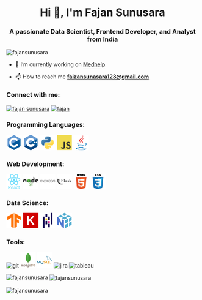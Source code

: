 <h1 align="center">Hi 👋, I'm Fajan Sunusara</h1>
<h3 align="center">A passionate Data Scientist, Frontend Developer, and Analyst from India</h3>

<p align="left"> <img src="https://komarev.com/ghpvc/?username=fajansunusara&label=Profile%20views&color=0e75b6&style=flat" alt="fajansunusara" /> </p>

- 🔭 I’m currently working on [Medhelp](https://github.com/FajanSunusara/Medelp.git)

- 📫 How to reach me **faizansunasara123@gmail.com**

<h3 align="left">Connect with me:</h3>
<p align="left">
<a href="https://linkedin.com/in/fajan sunusara" target="blank"><img align="center" src="https://raw.githubusercontent.com/rahuldkjain/github-profile-readme-generator/master/src/images/icons/Social/linked-in-alt.svg" alt="fajan sunusara" height="30" width="40" /></a>
<a href="https://www.leetcode.com/fajan" target="blank"><img align="center" src="https://raw.githubusercontent.com/rahuldkjain/github-profile-readme-generator/master/src/images/icons/Social/leet-code.svg" alt="fajan" height="30" width="40" /></a>
</p>

<h3 align="left">Programming Languages:</h3>
<p align="left"> 
  <img src="https://raw.githubusercontent.com/devicons/devicon/master/icons/c/c-original.svg" alt="c" width="40" height="40"/> 
  <img src="https://raw.githubusercontent.com/devicons/devicon/master/icons/cplusplus/cplusplus-original.svg" alt="cplusplus" width="40" height="40"/> 
  <img src="https://raw.githubusercontent.com/devicons/devicon/master/icons/python/python-original.svg" alt="python" width="40" height="40"/> 
  <img src="https://raw.githubusercontent.com/devicons/devicon/master/icons/javascript/javascript-original.svg" alt="javascript" width="40" height="40"/> 
  <img src="https://raw.githubusercontent.com/devicons/devicon/master/icons/java/java-original.svg" alt="java" width="40" height="40"/> 
</p>

<h3 align="left">Web Development:</h3>
<p align="left"> 
  <img src="https://raw.githubusercontent.com/devicons/devicon/master/icons/react/react-original-wordmark.svg" alt="react" width="40" height="40"/> 
  <img src="https://raw.githubusercontent.com/devicons/devicon/master/icons/nodejs/nodejs-original-wordmark.svg" alt="nodejs" width="40" height="40"/> 
  <img src="https://raw.githubusercontent.com/devicons/devicon/master/icons/express/express-original-wordmark.svg" alt="express" width="40" height="40"/> 
  <img src="https://raw.githubusercontent.com/devicons/devicon/master/icons/flask/flask-original-wordmark.svg" alt="flask" width="40" height="40"/> 
  <img src="https://raw.githubusercontent.com/devicons/devicon/master/icons/html5/html5-original-wordmark.svg" alt="html5" width="40" height="40"/> 
  <img src="https://raw.githubusercontent.com/devicons/devicon/master/icons/css3/css3-original-wordmark.svg" alt="css3" width="40" height="40"/> 
</p>

<h3 align="left">Data Science:</h3>
<p align="left"> 
  <img src="https://raw.githubusercontent.com/devicons/devicon/master/icons/tensorflow/tensorflow-original.svg" alt="tensorflow" width="40" height="40"/> 
  <img src="https://raw.githubusercontent.com/devicons/devicon/master/icons/keras/keras-original.svg" alt="keras" width="40" height="40"/> 
  <img src="https://raw.githubusercontent.com/devicons/devicon/master/icons/pandas/pandas-original.svg" alt="pandas" width="40" height="40"/> 
  <img src="https://raw.githubusercontent.com/devicons/devicon/master/icons/numpy/numpy-original.svg" alt="numpy" width="40" height="40"/> 
</p>

<h3 align="left">Tools:</h3>
<p align="left"> 
  <img src="https://www.vectorlogo.zone/logos/git-scm/git-scm-icon.svg" alt="git" width="40" height="40"/> 
  <img src="https://raw.githubusercontent.com/devicons/devicon/master/icons/mongodb/mongodb-original-wordmark.svg" alt="mongodb" width="40" height="40"/> 
  <img src="https://raw.githubusercontent.com/devicons/devicon/master/icons/mysql/mysql-original-wordmark.svg" alt="mysql" width="40" height="40"/> 
  <img src="https://cdn.icon-icons.com/icons2/2699/PNG/512/atlassian_jira_logo_icon_170511.png" alt="jira" width="40" height="40"/> 
    <img src="https://upload.wikimedia.org/wikipedia/commons/thumb/c/cf/New_Power_BI_Logo.svg/600px-New_Power_BI_Logo.svg.png?20210102182532" alt="tableau" width="40" height="40"/> 
</p>


<p><img align="left" src="https://github-readme-stats.vercel.app/api/top-langs?username=fajansunusara&show_icons=true&locale=en&layout=compact" alt="fajansunusara" /></p>

<p>&nbsp;<img align="center" src="https://github-readme-stats.vercel.app/api?username=fajansunusara&show_icons=true&locale=en" alt="fajansunusara" /></p>

<p><img align="center" src="https://github-readme-streak-stats.herokuapp.com/?user=fajansunusara&" alt="fajansunusara" /></p>



